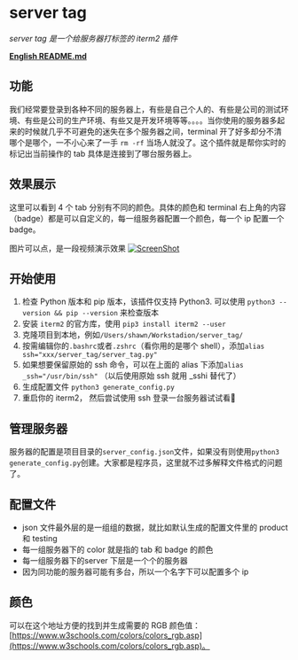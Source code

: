 
# server tag
*server tag 是一个给服务器打标签的 iterm2 插件*

**[English README.md](https://github.com/shawn-bluce/server_tag/blob/master/README_EN.md)**

## 功能
我们经常要登录到各种不同的服务器上，有些是自己个人的、有些是公司的测试环境、有些是公司的生产环境、有些又是开发环境等等。。。。当你使用的服务器多起来的时候就几乎不可避免的迷失在多个服务器之间，terminal 开了好多却分不清哪个是哪个，一不小心来了一手 `rm -rf` 当场人就没了。这个插件就是帮你实时的标记出当前操作的 tab 具体是连接到了哪台服务器上。

## 效果展示
这里可以看到 4 个 tab 分别有不同的颜色。具体的颜色和 terminal 右上角的内容（badge）都是可以自定义的，每一组服务器配置一个颜色，每一个 ip 配置一个badge。

图片可以点，是一段视频演示效果
[![ScreenShot](https://raw.githubusercontent.com/shawn-bluce/pics_home/master/20200822140557.png)](https://www.bilibili.com/video/BV1r64y1c7su/)

## 开始使用
1. 检查 Python 版本和 pip 版本，该插件仅支持 Python3. 可以使用 `python3 --version && pip --version` 来检查版本
2. 安装 `iterm2` 的官方库，使用 `pip3 install iterm2 --user`
3. 克隆项目到本地，例如`/Users/shawn/Workstadion/server_tag/`
4. 按需编辑你的`.bashrc`或者`.zshrc`（看你用的是哪个 shell），添加`alias ssh="xxx/server_tag/server_tag.py"`
5. 如果想要保留原始的 ssh 命令，可以在上面的 alias 下添加`alias _ssh="/usr/bin/ssh"` （以后使用原始 ssh 就用 \_sshi 替代了）
6. 生成配置文件 `python3 generate_config.py`
7. 重启你的 iterm2， 然后尝试使用 ssh 登录一台服务器试试看🎉

## 管理服务器
服务器的配置是项目目录的`server_config.json`文件，如果没有则使用`python3 generate_config.py`创建。大家都是程序员，这里就不过多解释文件格式的问题了。

## 配置文件
* json 文件最外层的是一组组的数据，就比如默认生成的配置文件里的 product 和 testing
* 每一组服务器下的 color 就是指的 tab 和 badge 的颜色
* 每一组服务器下的server 下层是一个个的服务器
* 因为同功能的服务器可能有多台，所以一个名字下可以配置多个 ip

## 颜色
可以在这个地址方便的找到并生成需要的 RGB 颜色值：[https://www.w3schools.com/colors/colors_rgb.asp](https://www.w3schools.com/colors/colors_rgb.asp)。

